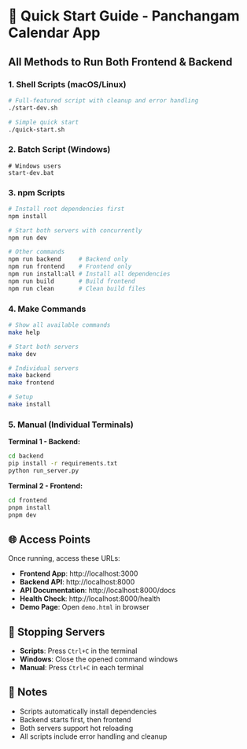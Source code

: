 # 🚀 Quick Start Guide - Panchangam Calendar App

## All Methods to Run Both Frontend & Backend

### 1. Shell Scripts (macOS/Linux)

```bash
# Full-featured script with cleanup and error handling
./start-dev.sh

# Simple quick start
./quick-start.sh
```

### 2. Batch Script (Windows)

```batch
# Windows users
start-dev.bat
```

### 3. npm Scripts

```bash
# Install root dependencies first
npm install

# Start both servers with concurrently
npm run dev

# Other commands
npm run backend     # Backend only
npm run frontend    # Frontend only
npm run install:all # Install all dependencies
npm run build       # Build frontend
npm run clean       # Clean build files
```

### 4. Make Commands

```bash
# Show all available commands
make help

# Start both servers
make dev

# Individual servers
make backend
make frontend

# Setup
make install
```

### 5. Manual (Individual Terminals)

**Terminal 1 - Backend:**

```bash
cd backend
pip install -r requirements.txt
python run_server.py
```

**Terminal 2 - Frontend:**

```bash
cd frontend
pnpm install
pnpm dev
```

## 🌐 Access Points

Once running, access these URLs:

- **Frontend App**: http://localhost:3000
- **Backend API**: http://localhost:8000
- **API Documentation**: http://localhost:8000/docs
- **Health Check**: http://localhost:8000/health
- **Demo Page**: Open `demo.html` in browser

## 🛑 Stopping Servers

- **Scripts**: Press `Ctrl+C` in the terminal
- **Windows**: Close the opened command windows
- **Manual**: Press `Ctrl+C` in each terminal

## 📝 Notes

- Scripts automatically install dependencies
- Backend starts first, then frontend
- Both servers support hot reloading
- All scripts include error handling and cleanup
